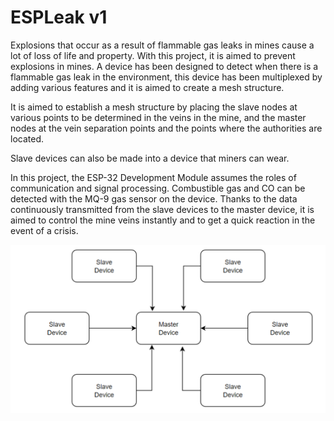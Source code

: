# ESPLeak v1

Explosions that occur as a result of flammable gas leaks in mines cause a lot of loss of life and property. With this project, it is aimed to prevent explosions in mines. A device has been designed to detect when there is a flammable gas leak in the environment, this device has been multiplexed by adding various features and it is aimed to create a mesh structure.

It is aimed to establish a mesh structure by placing the slave nodes at various points to be determined in the veins in the mine, and the master nodes at the vein separation points and the points where the authorities are located.

Slave devices can also be made into a device that miners can wear. 

In this project, the ESP-32 Development Module assumes the roles of communication and signal processing. Combustible gas and CO can be detected with the MQ-9 gas sensor on the device. Thanks to the data continuously transmitted from the slave devices to the master device, it is aimed to control the mine veins instantly and to get a quick reaction in the event of a crisis. 



![Structure Diagram](/images/mainStructure.png)
